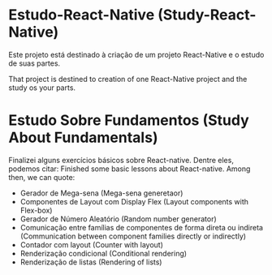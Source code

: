 # Estudo-React-Native (Study-React-Native)

Este projeto está destinado à criação de um projeto React-Native e o estudo de suas partes.

That project is destined to creation of one React-Native project and the study os your parts.

# Estudo Sobre Fundamentos (Study About Fundamentals)

Finalizei alguns exercícios básicos sobre React-native. Dentre eles, podemos citar:
Finished some basic lessons about React-native. Among then, we can quote:

* Gerador de Mega-sena (Mega-sena generetaor)
* Componentes de Layout com Display Flex (Layout components with Flex-box)
* Gerador de Número Aleatório (Random number generator)
* Comunicação entre famílias de componentes de forma direta ou indireta (Communication between component families directly or indirectly)
* Contador com layout (Counter with layout)
* Renderização condicional (Conditional rendering)
* Renderização de listas (Rendering of lists)
